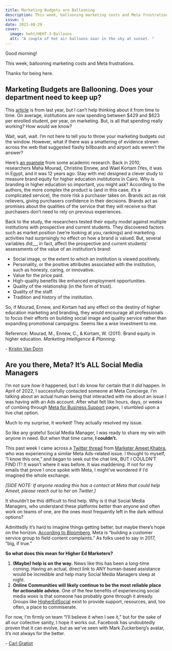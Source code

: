 ```yaml
---
title: Marketing Budgets are Ballooning
description: This week, ballooning marketing costs and Meta frustrations.
issue: 3
date: 2022-08-29
cover:
  image: heht/HEHT-3-Balloons
  alt: "A couple of hot air balloons soar in the sky at sunset. "
---
```


Good morning!

This week, ballooning marketing costs and Meta frustrations.

Thanks for being here.

Marketing Budgets are Ballooning. Does your department need to keep up?
-----------------------------------------------------------------------

This [article](https://hechingerreport.org/with-competition-up-enrollment-down-colleges-are-spending-billions-on-marketing-and-advertising/?utm_campaign=Higher%20Ed%20Hot%20Takes&utm_medium=email&utm_source=Revue%20newsletter) is from last year, but I can’t help thinking about it from time to time. On average, institutions are now spending between $429 and $623 per enrolled student, per year, on marketing. But, is all that spending really working? How would we know?

Wait, wait, wait. I’m not here to tell you to throw your marketing budgets out the window. However, what if there was a smattering of evidence strewn across the web that suggested flashy billboards and airport ads weren’t the answer?

Here’s [an example](https://www.emerald.com/insight/content/doi/10.1108/02634501111138563/full/html?utm_campaign=Higher%20Ed%20Hot%20Takes&utm_medium=email&utm_source=Revue%20newsletter) from some academic research. Back in 2010, researchers Maha Mourad, Christine Ennew, and Wael Kortam (Yes, it was in Egypt, and it was 12 years ago. Stay with me) designed a clever study to measure brand equity for higher education institutions in Cairo. Why is branding in higher education so important, you might ask? According to the authors, the more complex the product is (and in this case, it’s a complicated service), the more risk a purchaser takes on. Brands act as risk relievers, giving purchasers confidence in their decisions. Brands act as promises about the qualities of the service that they will receive so that purchasers don’t need to rely on previous experiences.

Back to the study, the researchers tested their equity model against multiple institutions with prospective and current students. They discovered factors such as market position (we’re looking at you, rankings) and marketing activities had surprisingly no effect on how a brand is valued. But, several variables did_,_ in fact, affect the prospective and current students’ assessments of the value of an institution’s brand:

* Social image, or the extent to which an institution is viewed positively.
* Personality, or the positive attributes associated with the institution, such as honesty, caring, or innovative.
* Value for the price paid.
* High-quality benefits like enhanced employment opportunities.
* Quality of the relationship (in the form of trust).
* Quality of the staff.
* Tradition and history of the institution.

So, if Mourad, Ennew, and Kortam had any effect on the destiny of higher education marketing and branding, they would encourage all professionals to focus their efforts on building social image and quality service rather than expanding promotional campaigns. Seems like a wise investment to me.

Reference: Mourad, M., Ennew, C., & Kortam, W. (2011). Brand equity in higher education. _Marketing Intelligence & Planning_.

\- [Kristin Van Dorn](https://twitter.com/yossariansghost?utm_campaign=Higher%20Ed%20Hot%20Takes&utm_medium=email&utm_source=Revue%20newsletter)

Are you there, Meta? It’s ALL Social Media Managers
---------------------------------------------------

I’m not sure _how_ it happened, but I do know for certain that it _did_ happen. In April of 2022, I successfully contacted someone at Meta Concierge. I’m talking about an actual human being that interacted with me about an issue I was having with an Ads account. After what felt like hours, days, or weeks of combing through [Meta for Business Support](https://www.facebook.com/business/help?utm_campaign=Higher%20Ed%20Hot%20Takes&utm_medium=email&utm_source=Revue%20newsletter) pages, I stumbled upon a live chat option.

Much to my surprise, it worked! They actually resolved my issue.

So like any grateful Social Media Manager, I was ready to share my win with anyone in need. But when that time came, **I couldn’t.**

This past week I came across a [Twitter thread](https://twitter.com/adwordsgirl/status/1563215721253203970?s=20&t=_uQIv4RsX_qlh93ElkV-TA&utm_campaign=Higher%20Ed%20Hot%20Takes&utm_medium=email&utm_source=Revue%20newsletter) from [Marketer Ameet Khabra](https://twitter.com/adwordsgirl?utm_campaign=Higher%20Ed%20Hot%20Takes&utm_medium=email&utm_source=Revue%20newsletter), who was experiencing a similar Meta Ads-related issue. I thought to myself, “I know this one,” and began to seek out the chat link, BUT I COULDN’T FIND IT! It wasn’t where it was before. It was maddening. If not for my emails that prove I once spoke with Meta, I might’ve wondered if I’d imagined the whole exchange.

_\[SIDE NOTE: If anyone reading this has a contact at Meta that could help Ameet, please reach out to her on Twitter.\]_

It shouldn’t be this difficult to find help. Why is it that Social Media Managers, who understand these platforms better than anyone and often work on teams of one, are the ones most frequently left in the dark without options?

Admittedly it’s hard to imagine things getting better, but maybe there’s hope on the horizon. [According to Bloomberg](https://www.bloomberg.com/news/articles/2022-08-25/facebook-meta-is-building-a-customer-service-group-for-content-complaints?utm_campaign=Higher%20Ed%20Hot%20Takes&utm_medium=email&utm_source=Revue%20newsletter), Meta is “building a customer service group to field content complaints.” As folks used to say in 2017, “big, if true.”

**So what does this mean for Higher Ed Marketers?**

1. **(Maybe) help is on the way.** News like this has been a long-time coming. Having an actual, direct link to ANY human-based assistance would be incredible and help many Social Media Managers sleep at night.
2. **Online Communities will likely continue to be the most reliable place for actionable advice.** One of the few benefits of experiencing social media woes is that someone has probably gone through it already. Groups like [HigherEdSocial](https://www.thehigheredsocial.org/?utm_campaign=Higher%20Ed%20Hot%20Takes&utm_medium=email&utm_source=Revue%20newsletter) exist to provide support, resources, and, too often, a place to commiserate.

For now, I’m firmly on team “I’ll believe it when I see it,” but for the sake of all our collective sanity, I hope it works out. Facebook has undoubtedly proven that it can evolve, but as we’ve seen with Mark Zuckerberg’s avatar, it’s not always for the better.

\- [Carl Gratiot](https://twitter.com/CarlGratiot?utm_campaign=Higher%20Ed%20Hot%20Takes&utm_medium=email&utm_source=Revue%20newsletter)
